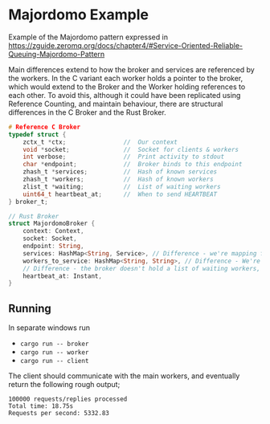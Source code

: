 # Majordomo Example

Example of the Majordomo pattern expressed in https://zguide.zeromq.org/docs/chapter4/#Service-Oriented-Reliable-Queuing-Majordomo-Pattern

Main differences extend to how the broker and services are referenced by the workers. In the C variant each worker holds
a pointer to the broker, which would extend to the Broker and the Worker holding references to each other. To avoid
this, although it could have been replicated using Reference Counting, and maintain behaviour, there are structural differences
in the C Broker and the Rust Broker.

```c
# Reference C Broker
typedef struct {
    zctx_t *ctx;                //  Our context
    void *socket;               //  Socket for clients & workers
    int verbose;                //  Print activity to stdout
    char *endpoint;             //  Broker binds to this endpoint
    zhash_t *services;          //  Hash of known services
    zhash_t *workers;           //  Hash of known workers
    zlist_t *waiting;           //  List of waiting workers
    uint64_t heartbeat_at;      //  When to send HEARTBEAT
} broker_t;
```

```rust
// Rust Broker
struct MajordomoBroker {
    context: Context,
    socket: Socket,   
    endpoint: String, 
    services: HashMap<String, Service>, // Difference - we're mapping from name to service, not just hashset of names 
    workers_to_service: HashMap<String, String>, // Difference - We're mapping from Worker Name -> Service Name.
    // Difference - the broker doesn't hold a list of waiting workers, we rely on our services for that
    heartbeat_at: Instant,
}
```

## Running
In separate windows run
* `cargo run -- broker`
* `cargo run -- worker`
* `cargo run -- client`

The client should communicate with the main workers, and eventually return the following rough output;

```
100000 requests/replies processed
Total time: 18.75s
Requests per second: 5332.83
```